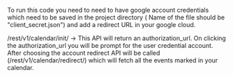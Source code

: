 To run this code you need to need to have google account credentials which need to be saved in the project directory ( Name of the file should be "client_secret.json") and add a redirect URL in your google cloud. 

/rest/v1/calendar/init/ -> This API will return an authorization_url. On clicking the authorization_url you will be prompt for the user credential account. After choosing the account redirect API will be called (/rest/v1/calendar/redirect/) which will fetch all the events marked in your calendar.